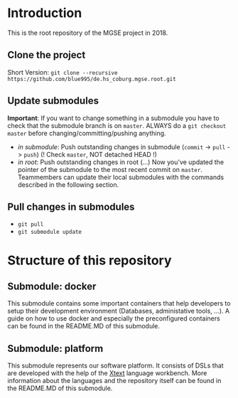 # Introduction
This is the root repository of the MGSE project in 2018.

## Clone the project
Short Version: `git clone --recursive https://github.com/blue995/de.hs_coburg.mgse.root.git`

## Update submodules
**Important**: If you want to change something in a submodule you have to check that the submodule branch is on `master`. ALWAYS do a `git checkout master` before changing/committing/pushing anything.
* *in submodule*: Push outstanding changes in submodule (`commit` -> `pull` -> `push`) (! Check `master`, NOT detached HEAD !)
* *in root*: Push outstanding changes in root (...)
Now you've updated the pointer of the submodule to the most recent commit on `master`. Teammembers can update their local submodules with the commands described in the following section.

## Pull changes in submodules
* `git pull`
* `git submodule update`

# Structure of this repository
## Submodule: docker
This submodule contains some important containers that help developers to setup their development environment (Databases, administative tools, ...). A guide on how to use docker and especially the preconfigured containers can be found in the README.MD of this submodule.

## Submodule: platform
This submodule represents our software platform. It consists of DSLs that are developed with the help of the [Xtext](https://www.eclipse.org/Xtext/) language workbench. More information about the languages and the repository itself can be found in the README.MD of this submodule.
